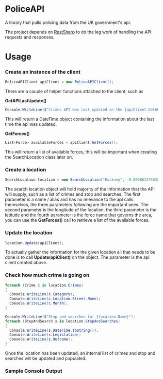# PoliceAPI
A library that pulls policing data from the UK government's api.

The project depends on [RestSharp](https://github.com/restsharp/RestSharp) to do the leg work of handling the API requests and responses.

# Usage

### Create an instance of the client

```cs
PoliceAPIClient apiClient = new PoliceAPIClient();
```
There are a couple of helper functions attached to the client, such as

**GetAPILastUpdate()**
```cs
Console.WriteLine($"Crimes API was last updated on the {apiClient.GetAPILastUpdate().Date.ToString("MM/yyyy")}");
```
This will return a DateTime object containing the information about the last time the api was updated.

**GetForces()**
```cs
List<Force> availableForces = apiClient.GetForces();
```

This will return a list of available forces, this will be important when creating the SearchLocation class later on.

### Create a location

```cs
SearchLocation location = new SearchLocation("Hackney", -0.06086237552047594, 51.54527031041626, "metropolitan");
```

The search location object will hold majority of the information that the API will supply, such as a list of crimes and stop and searches.
The first parameter is a name / alias and has no relevance to the api calls themselves, the three parameters following are the important ones. The second
parameter is the longitude of the location, the third parameter is the latitude and the fourth parameter is the force name that governs the area, you can use the
**GetForces()** call to retrieve a list of the available forces.

### Update the location

```cs
location.Update(apiClient);
```

To actually gather the information for the given location all that needs to be done is to call **Update(apiClient)** on the object. The parameter is the api client created above.

### Check how much crime is going on

```cs
foreach (Crime c in location.Crimes)
{
  Console.WriteLine(c.Category);
  Console.WriteLine(c.Location.Street.Name);
  Console.WriteLine(c.Month);
}

Console.WriteLine($"Stop and searches for {location.Name}");
foreach (StopAndSearch s in location.StopAndSearches)
{
  Console.WriteLine(s.DateTime.ToString());
  Console.WriteLine(s.Legislation);
  Console.WriteLine(s.Outcome);
}
```

Once the location has been updated, an internal list of crimes and stop and searches will be updated and populated.

### Sample Console Output


